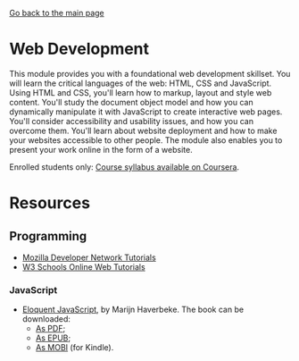 [Go back to the main page](https://world-class.github.io/REPL/)

# Web Development
This module provides you with a foundational web development skillset.
You will learn the critical languages of the web: HTML, CSS and
JavaScript. Using HTML and CSS, you'll learn how to markup, layout and
style web content. You'll study the document object model and how you
can dynamically manipulate it with JavaScript to create interactive web
pages. You'll consider accessibility and usability issues, and how you
can overcome them. You'll learn about website deployment and how to
make your websites accessible to other people. The module also enables
you to present your work online in the form of a website.

Enrolled students only: [Course syllabus available on Coursera](https://www.coursera.org/learn/london-cs-orientation/supplement/p88ho/syllabus-web-development-cm1040).

# Resources
## Programming
- [Mozilla Developer Network Tutorials](https://developer.mozilla.org/)
- [W3 Schools Online Web Tutorials](http://www.w3schools.com/)

### JavaScript
- [Eloquent JavaScript](http://eloquentjavascript.net/), by Marijn Haverbeke. The book can be downloaded:
    - [As PDF](http://eloquentjavascript.net/Eloquent_JavaScript.pdf);
    - [As EPUB](https://eloquentjavascript.net/Eloquent_JavaScript.epub);
    - [As MOBI](https://eloquentjavascript.net/Eloquent_JavaScript.mobi) (for Kindle).
